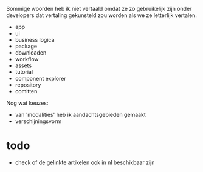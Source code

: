 Sommige woorden heb ik niet vertaald omdat ze zo gebruikelijk zijn onder developers dat vertaling gekunsteld zou worden als we ze letterlijk vertalen. 
* app
* ui
* business logica
* package
* downloaden
* workflow
* assets
* tutorial
* component explorer
* repository
* comitten

Nog wat keuzes: 
* van 'modalities' heb ik aandachtsgebieden gemaakt
* verschijningsvorm

# todo
- check of de gelinkte artikelen ook in nl beschikbaar zijn

